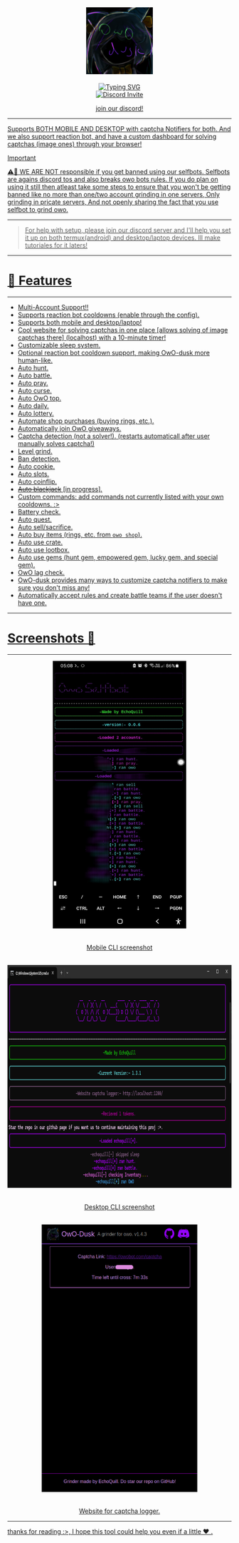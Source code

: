 <div align="center">
  <center><img src="imgs/logo.png" width="150"></center>
  <br>
  <a href="https://git.io/typing-svg"><img src="https://readme-typing-svg.herokuapp.com?font=Pacifico&size=40&pause=1000&color=802DF7&center=true&vCenter=true&random=false&width=425&lines=Owo+Dusk" alt="Typing SVG" />
  <br/>
  <a href="https://discord.gg/hDDrKhWPqr"><img src="https://invidget.switchblade.xyz/hDDrKhWPqr" alt="Discord Invite"/>
  <br/>
  <p>join our discord!</p>
</div>

---

Supports BOTH MOBILE AND DESKTOP with captcha Notifiers for both. And we also support reaction bot, and have a custom dashboard for solving captchas (image ones) through your browser!

> [!IMPORTANT]
> ⚠️🚨 WE ARE NOT responsible if you get banned using our selfbots. Selfbots are agains discord tos and also breaks owo bots rules. If you do plan on using it still then atleast take some steps to ensure that you won't be getting banned like no more than one/two account grinding in one servers, Only grinding in pricate servers, And not openly sharing the fact that you use selfbot to grind owo.
---

> For help with setup, please join our discord server and I'll help you set it up on both termux(android) and desktop/laptop devices. Ill make tutoriales for it laters!

---
# 🌟 Features
---
* Multi-Account Support!!
* Supports reaction bot cooldowns (enable through the config).
* Supports both mobile and desktop/laptop!
* Cool website for solving captchas in one place [allows solving of image captchas there] (localhost) with a 10-minute timer!
* Customizable sleep system.
* Optional reaction bot cooldown support, making OwO-dusk more human-like.
* Auto hunt.
* Auto battle.
* Auto pray.
* Auto curse.
* Auto OwO top.
* Auto daily.
* Auto lottery.
* Automate shop purchases (buying rings, etc.).
* Automatically join OwO giveaways.
* Captcha detection (not a solver!). (restarts automaticall after user manually solves captcha!)
* Level grind.
* Ban detection.
* Auto cookie.
* Auto slots.
* Auto coinflip.
* ~~Auto blackjack~~ [in progress].
* Custom commands: add commands not currently listed with your own cooldowns. :>
* Battery check.
* Auto quest.
* Auto sell/sacrifice.
* Auto buy items (rings, etc. from `owo shop`).
* Auto use crate.
* Auto use lootbox.
* Auto use gems (hunt gem, empowered gem, lucky gem, and special gem).
* OwO lag check.
* OwO-dusk provides many ways to customize captcha notifiers to make sure you don't miss any!
* Automatically accept rules and create battle teams if the user doesn't have one.


---
# Screenshots 📸 
---

<div align="center">
  <center><img src="imgs/mobile_cli.jpg" width="300" height="600"></center>
  <br>
  <p>Mobile CLI screenshot</p>
  <br>
  <center><img src="imgs/desktop_cli.png" width="800" height="500"></center>
  <br>
  <p>Desktop CLI screenshot</p>
  <br>
  <center><img src="imgs/website.png" width="350" height="600"></center>
  <br>
  <p>Website for captcha logger.</p>
</div>

---
thanks for reading :>, I hope this tool could help you even if a little ❤ .
